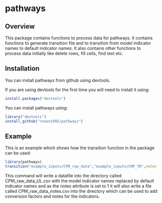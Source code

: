 
<!-- README.md is generated from README.Rmd. Please edit that file -->
pathways
========

Overview
--------

This package contains functions to process data for pathways. It contains functions to generate transition file and to transition from model indicator names to default indicator names. It also contains other functions to process data initially like delete rows, fill cells, find text etc.

Installation
------------

You can install pathways from github using devtools.

If you are using devtools for the first time you will need to install it using:

``` r
install.packages("devtools")
```

You can install pathways using:

``` r
library("devtools")
install_github("rexon1992/pathways")
```

Example
-------

This is an example which shows how the transition function in the package can be used:

``` r
library(pathways)
transition("example_inputs/CPM_raw_data","example_inputs/CMP_TR",notes = 1,"example_inputs/ind_list_production.xlsx")
```

This command will write a datafile into the directory called CPM\_raw\_data\_UL.csv with the model indicator names replaced by default indicator names and as the notes attribute is set to 1 it will also write a file called CPM\_raw\_data\_notes.csv into the directory which can be used to add conversion factors and notes for the indicators.
